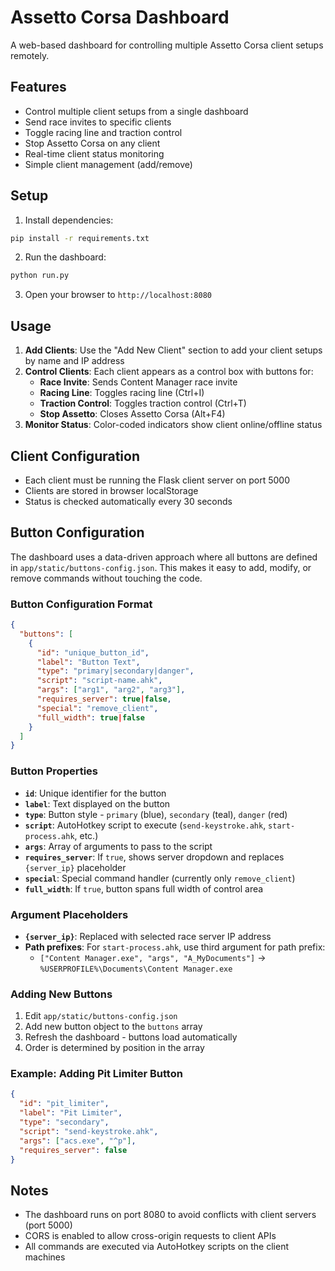 # Assetto Corsa Dashboard

A web-based dashboard for controlling multiple Assetto Corsa client setups remotely.

## Features

- Control multiple client setups from a single dashboard
- Send race invites to specific clients
- Toggle racing line and traction control
- Stop Assetto Corsa on any client
- Real-time client status monitoring
- Simple client management (add/remove)

## Setup

1. Install dependencies:
```bash
pip install -r requirements.txt
```

2. Run the dashboard:
```bash
python run.py
```

3. Open your browser to `http://localhost:8080`

## Usage

1. **Add Clients**: Use the "Add New Client" section to add your client setups by name and IP address
2. **Control Clients**: Each client appears as a control box with buttons for:
   - **Race Invite**: Sends Content Manager race invite
   - **Racing Line**: Toggles racing line (Ctrl+I)
   - **Traction Control**: Toggles traction control (Ctrl+T)
   - **Stop Assetto**: Closes Assetto Corsa (Alt+F4)
3. **Monitor Status**: Color-coded indicators show client online/offline status

## Client Configuration

- Each client must be running the Flask client server on port 5000
- Clients are stored in browser localStorage
- Status is checked automatically every 30 seconds

## Button Configuration

The dashboard uses a data-driven approach where all buttons are defined in `app/static/buttons-config.json`. This makes it easy to add, modify, or remove commands without touching the code.

### Button Configuration Format

```json
{
  "buttons": [
    {
      "id": "unique_button_id",
      "label": "Button Text", 
      "type": "primary|secondary|danger",
      "script": "script-name.ahk",
      "args": ["arg1", "arg2", "arg3"],
      "requires_server": true|false,
      "special": "remove_client",
      "full_width": true|false
    }
  ]
}
```

### Button Properties

- **`id`**: Unique identifier for the button
- **`label`**: Text displayed on the button
- **`type`**: Button style - `primary` (blue), `secondary` (teal), `danger` (red)
- **`script`**: AutoHotkey script to execute (`send-keystroke.ahk`, `start-process.ahk`, etc.)
- **`args`**: Array of arguments to pass to the script
- **`requires_server`**: If `true`, shows server dropdown and replaces `{server_ip}` placeholder
- **`special`**: Special command handler (currently only `remove_client`)
- **`full_width`**: If `true`, button spans full width of control area

### Argument Placeholders

- **`{server_ip}`**: Replaced with selected race server IP address
- **Path prefixes**: For `start-process.ahk`, use third argument for path prefix:
  - `["Content Manager.exe", "args", "A_MyDocuments"]` → `%USERPROFILE%\Documents\Content Manager.exe`

### Adding New Buttons

1. Edit `app/static/buttons-config.json`
2. Add new button object to the `buttons` array
3. Refresh the dashboard - buttons load automatically
4. Order is determined by position in the array

### Example: Adding Pit Limiter Button

```json
{
  "id": "pit_limiter",
  "label": "Pit Limiter",
  "type": "secondary", 
  "script": "send-keystroke.ahk",
  "args": ["acs.exe", "^p"],
  "requires_server": false
}
```

## Notes

- The dashboard runs on port 8080 to avoid conflicts with client servers (port 5000)
- CORS is enabled to allow cross-origin requests to client APIs
- All commands are executed via AutoHotkey scripts on the client machines